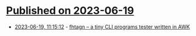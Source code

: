# [Published on 2023-06-19](index.md)

* [2023-06-19, 11:15:12](https://lobste.rs/s/bh44j5/fhtagn_tiny_cli_programs_tester_written) - [fhtagn – a tiny CLI programs tester written in AWK](https://maximullaris.com/fhtagn.html)
